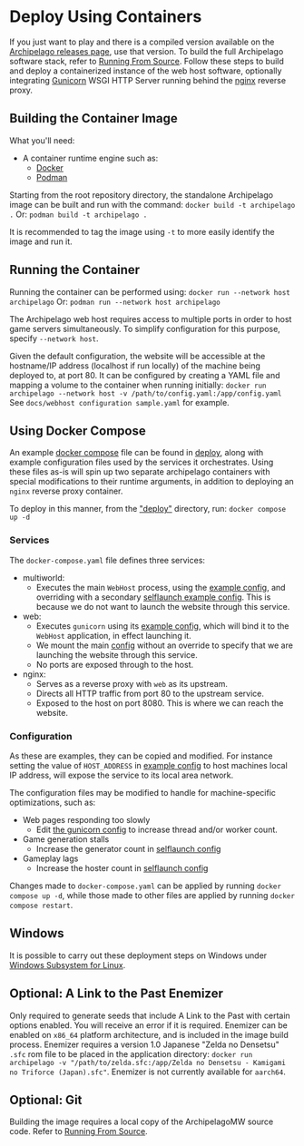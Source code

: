 # Deploy Using Containers

If you just want to play and there is a compiled version available on the [Archipelago releases page](https://github.com/ArchipelagoMW/Archipelago/releases), use that version.
To build the full Archipelago software stack, refer to [Running From Source](running%20from%20source.md).
Follow these steps to build and deploy a containerized instance of the web host software, optionally integrating [Gunicorn](https://gunicorn.org/) WSGI HTTP Server running behind the [nginx](https://nginx.org/) reverse proxy.


## Building the Container Image

What you'll need:
 * A container runtime engine such as:
   * [Docker](https://www.docker.com/)
   * [Podman](https://podman.io/)

Starting from the root repository directory, the standalone Archipelago image can be built and run with the command:
`docker build -t archipelago .`
Or:
`podman build -t archipelago .`

It is recommended to tag the image using `-t` to more easily identify the image and run it.


## Running the Container

Running the container can be performed using:
`docker run --network host archipelago`
Or:
`podman run --network host archipelago`

The Archipelago web host requires access to multiple ports in order to host game servers simultaneously. To simplify configuration for this purpose, specify `--network host`.

Given the default configuration, the website will be accessible at the hostname/IP address (localhost if run locally) of the machine being deployed to, at port 80. It can be configured by creating a YAML file and mapping a volume to the container when running initially:
`docker run archipelago --network host -v /path/to/config.yaml:/app/config.yaml`
See `docs/webhost configuration sample.yaml` for example.


## Using Docker Compose

An example [docker compose](../deploy/docker-compose.yml) file can be found in [deploy](../deploy), along with example configuration files used by the services it orchestrates. Using these files as-is will spin up two separate archipelago containers with special modifications to their runtime arguments, in addition to deploying an `nginx` reverse proxy container.

To deploy in this manner, from the ["deploy"](../deploy) directory, run:
`docker compose up -d`

### Services

The `docker-compose.yaml` file defines three services:
  * multiworld:
    * Executes the main `WebHost` process, using the [example config](../deploy/example_config.yaml), and overriding with a secondary [selflaunch example config](../deploy/example_selflaunch.yaml). This is because we do not want to launch the website through this service.
  * web:
    * Executes `gunicorn` using its [example config](../deploy/example_gunicorn.conf.py), which will bind it to the `WebHost` application, in effect launching it.
    * We mount the main [config](../deploy/example_config.yaml) without an override to specify that we are launching the website through this service.
    * No ports are exposed through to the host.
  * nginx:
    * Serves as a reverse proxy with `web` as its upstream.
    * Directs all HTTP traffic from port 80 to the upstream service.
    * Exposed to the host on port 8080. This is where we can reach the website.

### Configuration

As these are examples, they can be copied and modified. For instance setting the value of `HOST_ADDRESS` in [example config](../deploy/example_config.yaml) to host machines local IP address, will expose the service to its local area network.

The configuration files may be modified to handle for machine-specific optimizations, such as:
  * Web pages responding too slowly
    * Edit [the gunicorn config](../deploy/example_gunicorn.conf.py) to increase thread and/or worker count.
  * Game generation stalls
    * Increase the generator count in [selflaunch config](../deploy/example_selflaunch.yaml)
  * Gameplay lags
    * Increase the hoster count in [selflaunch config](../deploy/example_selflaunch.yaml)

Changes made to `docker-compose.yaml` can be applied by running `docker compose up -d`, while those made to other files are applied by running `docker compose restart`.


## Windows

It is possible to carry out these deployment steps on Windows under [Windows Subsystem for Linux](https://learn.microsoft.com/en-us/windows/wsl/install).


## Optional: A Link to the Past Enemizer

Only required to generate seeds that include A Link to the Past with certain options enabled. You will receive an
error if it is required.
Enemizer can be enabled on `x86_64` platform architecture, and is included in the image build process. Enemizer requires a version 1.0 Japanese "Zelda no Densetsu" `.sfc` rom file to be placed in the application directory:
`docker run archipelago -v "/path/to/zelda.sfc:/app/Zelda no Densetsu - Kamigami no Triforce (Japan).sfc"`.
Enemizer is not currently available for `aarch64`.


## Optional: Git

Building the image requires a local copy of the ArchipelagoMW source code.
Refer to [Running From Source](running%20from%20source.md#optional-git).
